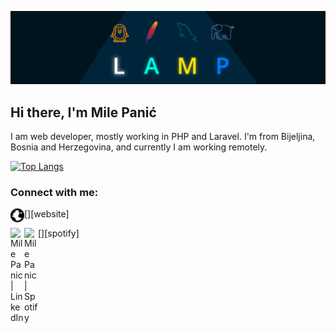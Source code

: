 ![](https://raw.githubusercontent.com/milepanic/milepanic/master/lamp.png)

## Hi there, I'm Mile Panić 

I am web developer, mostly working in PHP and Laravel. I'm from Bijeljina, Bosnia and Herzegovina, and currently I am working remotely.

[![Top Langs](https://github-readme-stats.vercel.app/api/top-langs/?username=milepanic&layout=compact)](https://github.com/anuraghazra/github-readme-stats)

### Connect with me:

[<img align="left" alt="vertex-it.com" width="22px" src="https://raw.githubusercontent.com/iconic/open-iconic/master/svg/globe.svg" />][website]

[<img align="left" alt="Mile Panic | LinkedIn" width="22px" src="https://cdn.jsdelivr.net/npm/simple-icons@v3/icons/linkedin.svg" />](linkedin)

[<img align="left" alt="Mile Panic | Spotify" width="22px" src="https://cdn.jsdelivr.net/npm/simple-icons@v3/icons/spotify.svg" />][spotify]

